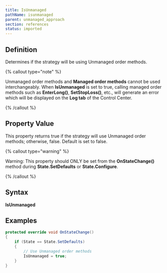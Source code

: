 ```yaml
---
title: IsUnmanaged
pathName: isunmanaged
parent: unmanaged_approach
section: references
status: imported
---
```


## Definition

Determines if the strategy will be using Unmanaged order methods.

{% callout type="note" %}

Unmanaged order methods and **Managed order methods** cannot be used interchangeably. When **IsUnmanaged** is set to true, calling managed order methods such as **EnterLong()**, **SetStopLoss()**, etc., will generate an error which will be displayed on the **Log tab** of the Control Center.

{% /callout %}

## Property Value

This property returns true if the strategy will use Unmanaged order methods; otherwise, false. Default is set to false.

{% callout type="warning" %}

Warning: This property should ONLY be set from the **OnStateChange()** method during **State.SetDefaults** or **State.Configure**.

{% /callout %}

## Syntax

**IsUnmanaged**

## Examples

```csharp
protected override void OnStateChange()
{
    if (State == State.SetDefaults)
    {
        // Use Unmanaged order methods
        IsUnmanaged = true;
    }
}
```
